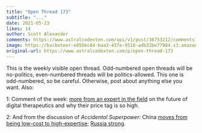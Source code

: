 ```yaml
---
title: "Open Thread 173"
subtitle: "..."
date: 2021-05-23
likes: 14
author: Scott Alexander
comments: https://www.astralcodexten.com/api/v1/post/36753212/comments?&all_comments=true
image: https://bucketeer-e05bbc84-baa3-437e-9518-adb32be77984.s3.amazonaws.com/public/images/3d0dd256-2c76-46ab-bc7b-25ec87260906_496x341.png
original-url: https://www.astralcodexten.com/p/open-thread-173
---
```

This is the weekly visible open thread. Odd-numbered open threads will be no-politics, even-numbered threads will be politics-allowed. This one is odd-numbered, so be careful. Otherwise, post about anything else you want. Also: 

1: Comment of the week: [more from an expert in the field](https://astralcodexten.substack.com/p/welcome-to-the-terrible-world-of#comment-1970985) on the future of digital therapeutics and why their price tag is so high.

2: And from the discussion of _Accidental Superpower:_ China [moves from being low-cost to high-expertise](https://astralcodexten.substack.com/p/your-book-review-the-accidental-superpower#comment-2024902); [Russia strong](https://astralcodexten.substack.com/p/your-book-review-the-accidental-superpower#comment-2028044).
